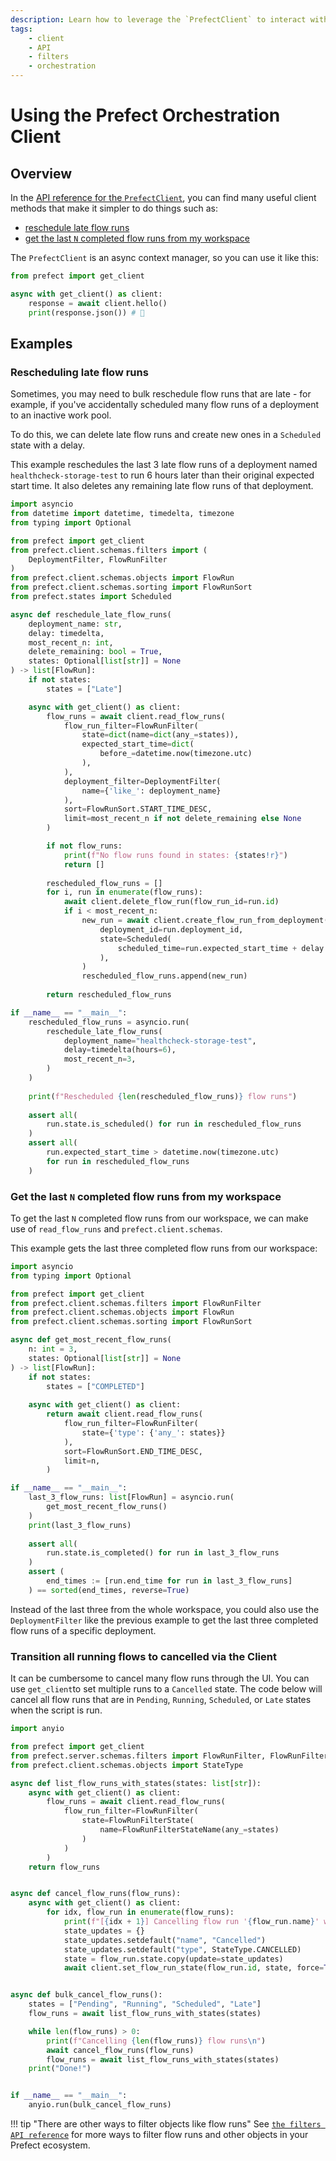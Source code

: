 ```yaml
---
description: Learn how to leverage the `PrefectClient` to interact with the API.
tags:
    - client
    - API
    - filters
    - orchestration
---
```


# Using the Prefect Orchestration Client

## Overview

In the [API reference for the `PrefectClient`](/api-ref/prefect/client/orchestration/), you can find many useful client methods that make it simpler to do things such as:

- [reschedule late flow runs](#rescheduling-late-flow-runs)
- [get the last `N` completed flow runs from my workspace](#get-the-last-n-completed-flow-runs-from-my-workspace)

The `PrefectClient` is an async context manager, so you can use it like this:

```python hl_lines="3"
from prefect import get_client

async with get_client() as client:
    response = await client.hello()
    print(response.json()) # 👋
```

## Examples

### Rescheduling late flow runs

Sometimes, you may need to bulk reschedule flow runs that are late - for example, if you've accidentally scheduled many flow runs of a deployment to an inactive work pool.

To do this, we can delete late flow runs and create new ones in a `Scheduled` state with a delay.

This example reschedules the last 3 late flow runs of a deployment named `healthcheck-storage-test` to run 6 hours later than their original expected start time. It also deletes any remaining late flow runs of that deployment.

```python
import asyncio
from datetime import datetime, timedelta, timezone
from typing import Optional

from prefect import get_client
from prefect.client.schemas.filters import (
    DeploymentFilter, FlowRunFilter
)
from prefect.client.schemas.objects import FlowRun
from prefect.client.schemas.sorting import FlowRunSort
from prefect.states import Scheduled

async def reschedule_late_flow_runs(
    deployment_name: str,
    delay: timedelta,
    most_recent_n: int,
    delete_remaining: bool = True,
    states: Optional[list[str]] = None
) -> list[FlowRun]:
    if not states:
        states = ["Late"]

    async with get_client() as client:
        flow_runs = await client.read_flow_runs(
            flow_run_filter=FlowRunFilter(
                state=dict(name=dict(any_=states)),
                expected_start_time=dict(
                    before_=datetime.now(timezone.utc)
                ),
            ),
            deployment_filter=DeploymentFilter(
                name={'like_': deployment_name}
            ),
            sort=FlowRunSort.START_TIME_DESC,
            limit=most_recent_n if not delete_remaining else None
        )

        if not flow_runs:
            print(f"No flow runs found in states: {states!r}")
            return []
        
        rescheduled_flow_runs = []
        for i, run in enumerate(flow_runs):
            await client.delete_flow_run(flow_run_id=run.id)
            if i < most_recent_n:
                new_run = await client.create_flow_run_from_deployment(
                    deployment_id=run.deployment_id,
                    state=Scheduled(
                        scheduled_time=run.expected_start_time + delay
                    ),
                )
                rescheduled_flow_runs.append(new_run)
            
        return rescheduled_flow_runs

if __name__ == "__main__":
    rescheduled_flow_runs = asyncio.run(
        reschedule_late_flow_runs(
            deployment_name="healthcheck-storage-test",
            delay=timedelta(hours=6),
            most_recent_n=3,
        )
    )
    
    print(f"Rescheduled {len(rescheduled_flow_runs)} flow runs")
        
    assert all(
        run.state.is_scheduled() for run in rescheduled_flow_runs
    )
    assert all(
        run.expected_start_time > datetime.now(timezone.utc)
        for run in rescheduled_flow_runs
    )
```

### Get the last `N` completed flow runs from my workspace

To get the last `N` completed flow runs from our workspace, we can make use of `read_flow_runs` and `prefect.client.schemas`.

This example gets the last three completed flow runs from our workspace:

```python
import asyncio
from typing import Optional

from prefect import get_client
from prefect.client.schemas.filters import FlowRunFilter
from prefect.client.schemas.objects import FlowRun
from prefect.client.schemas.sorting import FlowRunSort

async def get_most_recent_flow_runs(
    n: int = 3,
    states: Optional[list[str]] = None
) -> list[FlowRun]:
    if not states:
        states = ["COMPLETED"]
    
    async with get_client() as client:
        return await client.read_flow_runs(
            flow_run_filter=FlowRunFilter(
                state={'type': {'any_': states}}
            ),
            sort=FlowRunSort.END_TIME_DESC,
            limit=n,
        )

if __name__ == "__main__":
    last_3_flow_runs: list[FlowRun] = asyncio.run(
        get_most_recent_flow_runs()
    )
    print(last_3_flow_runs)
    
    assert all(
        run.state.is_completed() for run in last_3_flow_runs
    )
    assert (
        end_times := [run.end_time for run in last_3_flow_runs]
    ) == sorted(end_times, reverse=True)
```

Instead of the last three from the whole workspace, you could also use the `DeploymentFilter` like the previous example to get the last three completed flow runs of a specific deployment.

### Transition all running flows to cancelled via the Client
It can be cumbersome to cancel many flow runs through the UI. 
You can use `get_client`to set multiple runs to a `Cancelled` state.
The code below will cancel all flow runs that are in `Pending`, `Running`, `Scheduled`, or `Late` states when the script is run.
```python
import anyio

from prefect import get_client
from prefect.server.schemas.filters import FlowRunFilter, FlowRunFilterState, FlowRunFilterStateName
from prefect.client.schemas.objects import StateType

async def list_flow_runs_with_states(states: list[str]):
    async with get_client() as client:
        flow_runs = await client.read_flow_runs(
            flow_run_filter=FlowRunFilter(
                state=FlowRunFilterState(
                    name=FlowRunFilterStateName(any_=states)
                )
            )
        )
    return flow_runs


async def cancel_flow_runs(flow_runs):
    async with get_client() as client:
        for idx, flow_run in enumerate(flow_runs):
            print(f"[{idx + 1}] Cancelling flow run '{flow_run.name}' with ID '{flow_run.id}'")
            state_updates = {}
            state_updates.setdefault("name", "Cancelled")
            state_updates.setdefault("type", StateType.CANCELLED)
            state = flow_run.state.copy(update=state_updates)
            await client.set_flow_run_state(flow_run.id, state, force=True)


async def bulk_cancel_flow_runs():
    states = ["Pending", "Running", "Scheduled", "Late"]
    flow_runs = await list_flow_runs_with_states(states)

    while len(flow_runs) > 0:
        print(f"Cancelling {len(flow_runs)} flow runs\n")
        await cancel_flow_runs(flow_runs)
        flow_runs = await list_flow_runs_with_states(states)
    print("Done!")


if __name__ == "__main__":
    anyio.run(bulk_cancel_flow_runs)
```

!!! tip "There are other ways to filter objects like flow runs"
    See [`the filters API reference`](/api-ref/prefect/client/schemas/#prefect.client.schemas.filters) for more ways to filter flow runs and other objects in your Prefect ecosystem.

